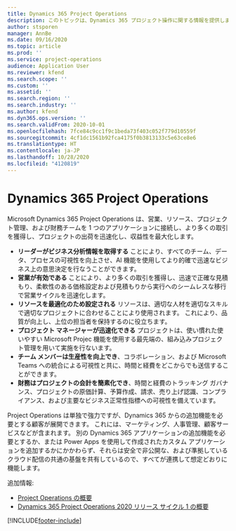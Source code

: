 ```yaml
---
title: Dynamics 365 Project Operations
description: このトピックは、Dynamics 365 プロジェクト操作に関する情報を提供します。
author: stsporen
manager: AnnBe
ms.date: 09/16/2020
ms.topic: article
ms.prod: ''
ms.service: project-operations
audience: Application User
ms.reviewer: kfend
ms.search.scope: ''
ms.custom: ''
ms.assetid: ''
ms.search.region: ''
ms.search.industry: ''
ms.author: kfend
ms.dyn365.ops.version: ''
ms.search.validFrom: 2020-10-01
ms.openlocfilehash: 7fce84c9cc1f9c1beda73f403c052f779d10559f
ms.sourcegitcommit: 4cf1dc1561b92fca4175f0b3813133c5e63ce8e6
ms.translationtype: HT
ms.contentlocale: ja-JP
ms.lasthandoff: 10/28/2020
ms.locfileid: "4120819"
---
```

# <a name="dynamics-365-project-operations"></a>Dynamics 365 Project Operations

Microsoft Dynamics 365 Project Operations は、営業、リソース、プロジェクト管理、および財務チームを 1 つのアプリケーションに接続し、より多くの取引を獲得し、プロジェクトの出荷を迅速化し、収益性を最大化します。

-   **リーダーがビジネス分析情報を取得する** ことにより、すべてのチーム、データ、プロセスの可視性を向上させ、AI 機能を使用してより的確で迅速なビジネス上の意思決定を行なうことができます。
-   **営業が有効である** ことにより、より多くの取引を獲得し、迅速で正確な見積もり、柔軟性のある価格設定および見積もりから実行へのシームレスな移行で営業サイクルを迅速化します。
-   **リソースを最適化のため設定される** リソースは、適切な人材を適切なスキルで適切なプロジェクトに合わせることにより使用されます。 これにより、品質が向上し、上位の担当者を保持するのに役立ちます。
-   **プロジェクト マネージャーが迅速化できる** プロジェクトは、使い慣れた使いやすい Microsoft Projec 機能を使用する最先端の、組み込みプロジェクト管理を用いて実施を行ないます。
-   **チーム メンバーは生産性を向上でき**、コラボレーション、および Microsoft Teams への統合による可視性と共に、時間と経費をどこからでも送信することができます。
-   **財務はプロジェクトの会計を簡素化でき**、時間と経費のトラッキング ガバナンス、プロジェクトの原価計算、予算作成、請求、売り上げ認識、コンプライアンス、および主要なビジネス正常性指標への可視性を備えています。

Project Operations は単独で強力ですが、Dynamics 365 からの追加機能を必要とする顧客が展開できます。 これには、マーケティング、人事管理、顧客サービスなどが含まれます。 別の Dynamics 365 アプリケーションの追加機能を必要とするか、または Power Apps を使用して作成されたカスタム アプリケーションを追加するかにかかわらず、それらは安全で非公開な、および準拠しているクラウド配信の共通の基盤を共有しているので、すべてが連携して想定どおりに機能します。

追加情報: 

- [Project Operations の概要](https://dynamics.microsoft.com/en-us/project-operations/overview/)
- [Dynamics 365 Project Operations 2020 リリース サイクル 1 の概要](https://docs.microsoft.com/dynamics365-release-plan/2020wave1/dynamics365-project-operations/)



[!INCLUDE[footer-include](includes/footer-banner.md)]